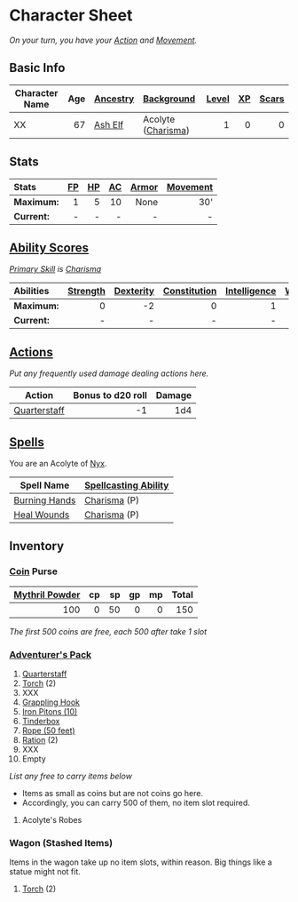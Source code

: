 # Character Sheet

*On your turn, you have your [Action](../../../../Game%20Procedures/Core%20Procedures/Action.md) and [Movement](../../../../Game%20Procedures/Combat/Movement.md).*

## Basic Info

| Character Name | Age | [Ancestry](../../../../Player%20Characters/Ancenstries/Ancestry.md)                           | [Background](../../../../Player%20Characters/Backgrounds/Background.md)                  | [Level](../../../../Player%20Characters/Derived%20Statistics/Level.md) | [XP](../../../../Player%20Characters/Derived%20Statistics/Experience%20Points.md) | [Scars](../../../../Player%20Characters/Derived%20Statistics/Scars.md) |
| -------------- | --: | :----------------------------------------------------------------------------------------- | :------------------------------------------------------------------------------------ | ------------------------------------------------------------------: | -----------------------------------------------------------------------------: | ------------------------------------------------------------------: |
| XX             |  67 | [Ash Elf](../../../../Player%20Characters/Ancenstries/The%20People%20of%20Mithrinia/Elves.md) | Acolyte ([Charisma](../../../../Player%20Characters/The%20Ability%20Scores/Charisma.md)) |                                                                   1 |                                                                              0 |                                                                   0 |

## Stats

| Stats        | [FP](../../../../Player%20Characters/Derived%20Statistics/Fatigue%20Points.md) | [HP](../../../../Player%20Characters/Derived%20Statistics/Health%20Points.md) | [AC](../../../../Player%20Characters/Derived%20Statistics/Armor%20Class.md) | [Armor](../../../../Items%20and%20Gear/Armor/Armor.md) | [Movement](../../../../Game%20Procedures/Combat/Movement.md) |
| :----------- | --------------------------------------------------------------------------: | -------------------------------------------------------------------------: | -----------------------------------------------------------------------: | --------------------------------------------------: | --------------------------------------------------------: |
| **Maximum:** |                                                                           1 |                                                                          5 |                                                                       10 |                                                None |                                                       30' |
| **Current:** |                                                                           - |                                                                          - |                                                                        - |                                                   - |                                                         - |

## [Ability Scores](../../../../Player%20Characters/The%20Ability%20Scores/Ability%20Scores.md)

*[Primary Skill](../../../../Player%20Characters/Backgrounds/Primary%20Skill.md) is [Charisma](../../../../Player%20Characters/The%20Ability%20Scores/Charisma.md)*

| Abilities    | [Strength](../../../../Player%20Characters/The%20Ability%20Scores/Strength.md) | [Dexterity](../../../../Player%20Characters/The%20Ability%20Scores/Dexterity.md) | [Constitution](../../../../Player%20Characters/The%20Ability%20Scores/Constitution.md) | [Intelligence](../../../../Player%20Characters/The%20Ability%20Scores/Intelligence.md) | [Wisdom](../../../../Player%20Characters/The%20Ability%20Scores/Wisdom.md)<br> | [Charisma](../../../../Player%20Characters/The%20Ability%20Scores/Charisma.md)<br> |
| :----------- | -----------------------------------------------------------------------------: | -------------------------------------------------------------------------------: | -------------------------------------------------------------------------------------: | -------------------------------------------------------------------------------------: | -----------------------------------------------------------------------------: | ---------------------------------------------------------------------------------: |
| **Maximum:** |                                                                              0 |                                                                               -2 |                                                                                      0 |                                                                                      1 |                                                                              2 |                                                                              2 (P) |
| **Current:** |                                                                              - |                                                                                - |                                                                                      - |                                                                                      - |                                                                              - |                                                                                  - |

## [Actions](../../../../Game%20Procedures/Core%20Procedures/Action.md)

*Put any frequently used damage dealing actions here.*

| Action                                                                                            | Bonus to d20 roll | Damage |
| ------------------------------------------------------------------------------------------------- | ----------------: | -----: |
| [Quarterstaff](../../../../Items%20and%20Gear/Weapons/Melee%20Weapons/Small%20Simple%20Weapon.md) |                -1 |    1d4 |

## [Spells](../../../../Magic/Spells.md)

You are an Acolyte of [Nyx](../../../../Magic/Deities/Mithrinian%20Pantheons/Mithrinian%20Deities/Nyx.md).

| Spell Name                                                                                 | [Spellcasting Ability](../../../../Magic/Spellcasting/Spellcasting%20Ability.md)   |
| ------------------------------------------------------------------------------------------ | ---------------------------------------------------------------------------------- |
| [Burning Hands](../../../../Magic/Spells/Spells%20by%20Level/Level%201/Burning%20Hands.md) | [Charisma](../../../../Player%20Characters/The%20Ability%20Scores/Charisma.md) (P) |
| [Heal Wounds](../../../../Magic/Spells/Spells%20by%20Level/Level%201/Heal%20Wounds.md)     | [Charisma](../../../../Player%20Characters/The%20Ability%20Scores/Charisma.md) (P) |

## Inventory

### [Coin](../../../../Resources%20for%20GMs/Economy/Coins.md) Purse

| [Mythril Powder](../../../../Magic/Spellcasting/Mythril.md) |  cp |  sp |  gp |  mp | Total |
| ------------------------------------------: | --: | --: | --: | --: | ----: |
|                                         100 |   0 |  50 |   0 |   0 |   150 |

*The first 500 coins are free, each 500 after take 1 slot*

### [Adventurer's Pack](../../../../Items%20and%20Gear/Gear/100%20Coins/Adventurer's%20Pack.md)

1. [Quarterstaff](../../../../Items%20and%20Gear/Weapons/Melee%20Weapons/Small%20Simple%20Weapon.md)
2. [Torch](../../../../Items%20and%20Gear/Gear/1%20Coin/Torch.md) (2)
3. XXX
4. [Grappling Hook](../../../../Items%20and%20Gear/Gear/25%20Coins/Grappling%20Hook.md)
5. [Iron Pitons (10)](../../../../Items%20and%20Gear/Gear/10%20Coins/Iron%20Piton.md)
6. [Tinderbox](../../../../Items%20and%20Gear/Gear/10%20Coins/Tinderbox.md)
7. [Rope (50 feet)](../../../../Items%20and%20Gear/Gear/50%20Coins/Rope%20(50%20feet).md)
8. [Ration](../../../../Items%20and%20Gear/Gear/1%20Coin/Ration.md) (2)
9. XXX
10. Empty

*List any free to carry items below*
- Items as small as coins but are not coins go here.
- Accordingly, you can carry 500 of them, no item slot required.

1. Acolyte's Robes

### Wagon (Stashed Items)

Items in the wagon take up no item slots, within reason. Big things like a statue might not fit.

1. [Torch](../../../../Items%20and%20Gear/Gear/1%20Coin/Torch.md) (2)
